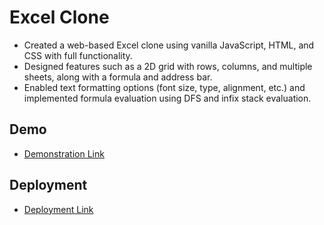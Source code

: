# Excel Clone

 - Created a web-based Excel clone using vanilla JavaScript, HTML,  and CSS with full functionality.
 - Designed features such as a 2D grid with rows, columns, and multiple sheets, along with a formula and address bar.
 - Enabled text formatting options (font size, type, alignment, etc.) and implemented formula evaluation using DFS and infix stack evaluation.

## Demo

 - [Demonstration Link](https://drive.google.com/file/d/1KaSPn2WONg2JVgQlz0zvq4uuEHGSHkUu/view?usp=sharing)

## Deployment

- [Deployment Link](https://aniketkumarjha007.github.io/Excel-Clone/)
